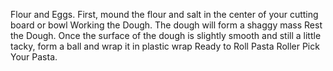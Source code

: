 Flour and Eggs. First, mound the flour and salt in the center of your cutting board or bowl
Working the Dough. The dough will form a shaggy mass
Rest the Dough. Once the surface of the dough is slightly smooth and still a little tacky, form a ball and wrap it in plastic wrap
Ready to Roll
Pasta Roller
Pick Your Pasta.